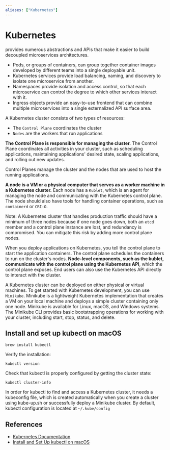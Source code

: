 ```yaml
---
aliases: ["Kubernetes"]
---
```


# Kubernetes

 provides numerous abstractions and APIs that make it easier to build decoupled microservices architectures.
 
- Pods, or groups of containers, can group together container images developed by different teams into a single deployable unit.
- Kubernetes services provide load balancing, naming, and discovery to isolate one microservice from another.
- Namespaces provide isolation and access control, so that each microservice can control the degree to which other services interact with it.
- Ingress objects provide an easy-to-use frontend that can combine multiple microservices into a single externalized API surface area.

A Kubernetes cluster consists of two types of resources:

- The `Control Plane` coordinates the cluster
- `Nodes` are the workers that run applications

**The Control Plane is responsible for managing the cluster.** The Control Plane coordinates all activities in your cluster, such as scheduling applications, maintaining applications' desired state, scaling applications, and rolling out new updates.

Control Planes manage the cluster and the nodes that are used to host the running applications.

**A node is a VM or a physical computer that serves as a worker machine in a Kubernetes cluster.** Each node has a `Kublet`, which is an agent for managing the node and communicating with the Kubernetes control plane. The node should also have tools for handling container operations, such as `containerd` or `CRI-O`. 

Note: A Kubernetes cluster that handles production traffic should have a minimum of three nodes because if one node goes down, both an `etcd` member  and a control plane instance are lost, and redundancy is compromised. You can mitigate this risk by adding more control plane nodes.

When you deploy applications on Kubernetes, you tell the control plane to start the application containers. The control plane schedules the containers to run on the cluster's nodes. **Node-level components, such as the kublet, communicate with the control plane using the Kubernetes API**, which the control plane exposes. End users can also use the Kubernetes API directly to interact with the cluster.

A Kubernetes cluster can be deployed on either physical or virtual machines. To get started with Kubernetes development, you can use `Minikube`. Minikube is a lightweight Kubernetes implementation that creates a VM on your local machine and deploys a simple cluster containing only one node. Minikube is available for Linux, macOS, and Windows systems. The Minikube CLI provides basic bootstrapping operations for working with your cluster, including start, stop, status, and delete.


## Install and set up kubectl on macOS

```shell
brew install kubectl
```

Verify the installation:

```shell
kubectl version
```

Check that kubectl is properly configured by getting the cluster state:

```shell
kubectl cluster-info
```

In order for kubectl to find and access a Kubernetes cluster, it needs a kubeconfig file, which is created automatically when you create a cluster using kube-up.sh or successfully deploy a Minikube cluster. By default, kubectl configuration is located at `~/.kube/config`




## References

- [Kubernetes Documentation](https://kubernetes.io/docs/home/)
- [Install and Set Up kubectl on macOS](https://kubernetes.io/docs/tasks/tools/install-kubectl-macos/#install-kubectl-binary-with-curl-on-macos)
